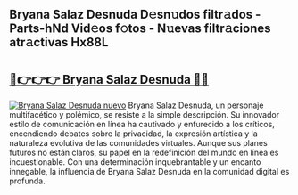 ## Bryana Salaz Desnuda D𝚎sn𝚞dos filtr𝚊dos - Parts-hNd Vid𝚎os f𝚘tos - N𝚞evas filtr𝚊ciones atr𝚊ctivas Hx88L

# <h2><a href="http://mb1jrn.tromn.icu/?c=Bryana+Salaz+Desnuda">🔗👉👉👉 Bryana Salaz Desnuda 🔗🔗</a></h2>

[![Bryana Salaz Desnuda nuevo](https://i.imgur.com/pEAQMta.gif)](http://mb1jrn.tromn.icu/?c=Bryana+Salaz+Desnuda)
Bryana Salaz Desnuda, un personaje multifacético y polémico, se resiste a la simple descripción. Su innovador estilo de comunicación en línea ha cautivado y enfurecido a los críticos, encendiendo debates sobre la privacidad, la expresión artística y la naturaleza evolutiva de las comunidades virtuales. Aunque sus planes futuros no están claros, su papel en la redefinición del mundo en línea es incuestionable. Con una determinación inquebrantable y un encanto innegable, la influencia de Bryana Salaz Desnuda en la comunidad digital es profunda.

